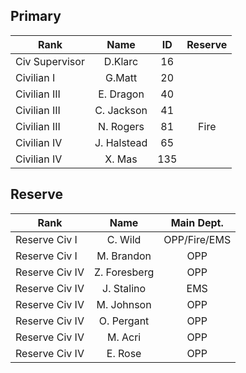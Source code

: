 <h2>Primary</h2>

Rank          |Name        |ID       |Reserve
---           |:---:       |:---:    |:---:
Civ Supervisor|D.Klarc     |16       |
Civilian I    |G.Matt      |20       |
Civilian III  |E. Dragon   |40       |
Civilian III  |C. Jackson  |41       |
Civilian III  |N. Rogers   |81       |Fire
Civilian IV   |J. Halstead |65       |
Civilian IV   |X. Mas      |135      |



<h2>Reserve</h2>

Rank          |Name          |Main Dept.
---           |:---:         |:---:
Reserve Civ I |C. Wild       |OPP/Fire/EMS
Reserve Civ I |M. Brandon    |OPP
Reserve Civ IV|Z. Foresberg  |OPP
Reserve Civ IV|J. Stalino    |EMS
Reserve Civ IV|M. Johnson    |OPP
Reserve Civ IV|O. Pergant    |OPP
Reserve Civ IV|M. Acri       |OPP
Reserve Civ IV|E. Rose       |OPP